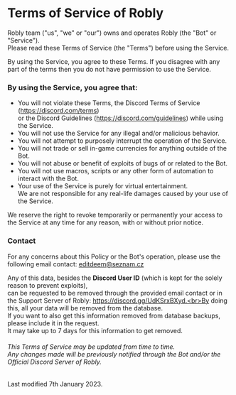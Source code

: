 # Terms of Service of Robly
Robly team ("us", "we" or "our") owns and operates Robly (the "Bot" or "Service").<br>Please read these Terms of Service (the "Terms") before using the Service.

By using the Service, you agree to these Terms. If you disagree with any part of the terms then you do not have permission to use the Service.

### By using the Service, you agree that:
- You will not violate these Terms, the Discord Terms of Service (https://discord.com/terms)<br>or the Discord Guidelines (https://discord.com/guidelines) while using the Service.
- You will not use the Service for any illegal and/or malicious behavior.
- You will not attempt to purposely interrupt the operation of the Service.
- You will not trade or sell in-game currencies for anything outside of the Bot.
- You will not abuse or benefit of exploits of bugs of or related to the Bot.
- You will not use macros, scripts or any other form of automation to interact with the Bot.
- Your use of the Service is purely for virtual entertainment.<br>We are not responsible for any real-life damages caused by your use of the Service.

We reserve the right to revoke temporarily or permanently your access to the Service at any time for any reason, with or without prior notice.

### Contact
For any concerns about this Policy or the Bot's operation, please use the following email contact: editdeem@seznam.cz

Any of this data, besides the **Discord User ID** (which is kept for the solely reason to prevent exploits),<br>can be requested to be removed through the provided email contact or in the Support Server of Robly: https://discord.gg/UdKSrxBXyd.<br>By doing this, all your data will be removed from the database.<br>If you want to also get this information removed from database backups, please include it in the request.<br>It may take up to 7 days for this information to get removed.

###### This Terms of Service may be updated from time to time.<br>Any changes made will be previously notified through the Bot and/or the Official Discord Server of Robly.

Last modified 7th January 2023.
